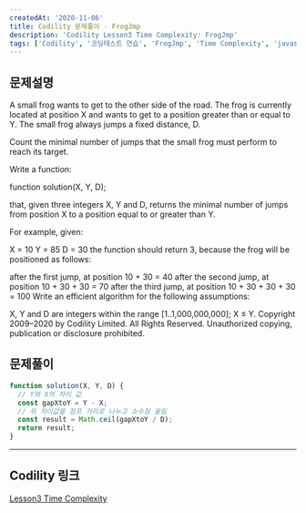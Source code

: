 ```yaml
---
createdAt: '2020-11-06'
title: Codility 문제풀이 - FrogJmp
description: 'Codility Lesson3 Time Complexity: FrogJmp'
tags: ['Codility', '코딩테스트 연습', 'FrogJmp', 'Time Complexity', 'javascript']
---
```


## 문제설명
A small frog wants to get to the other side of the road. The frog is currently located at position X and wants to get to a position greater than or equal to Y. The small frog always jumps a fixed distance, D.

Count the minimal number of jumps that the small frog must perform to reach its target.

Write a function:

function solution(X, Y, D);

that, given three integers X, Y and D, returns the minimal number of jumps from position X to a position equal to or greater than Y.

For example, given:

  X = 10
  Y = 85
  D = 30
the function should return 3, because the frog will be positioned as follows:

after the first jump, at position 10 + 30 = 40
after the second jump, at position 10 + 30 + 30 = 70
after the third jump, at position 10 + 30 + 30 + 30 = 100
Write an efficient algorithm for the following assumptions:

X, Y and D are integers within the range [1..1,000,000,000];
X ≤ Y.
Copyright 2009–2020 by Codility Limited. All Rights Reserved. Unauthorized copying, publication or disclosure prohibited.

## 문제풀이
```javascript
function solution(X, Y, D) {
  // Y와 X의 차이 값
  const gapXtoY = Y - X;
  // 위 차이값을 점프 거리로 나누고 소수점 올림
  const result = Math.ceil(gapXtoY / D);
  return result;
}
```  

---

## Codility 링크
<a href="https://app.codility.com/programmers/lessons/3-time_complexity/" target="_blank">Lesson3 Time Complexity</a>
